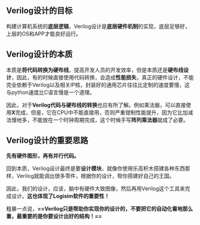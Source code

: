 ## Verilog设计的目标

构建计算机系统的**底层逻辑**，Verilog设计是**底层硬件机制**的实现，底层足够好，上层的OS和APP才能良好运行。

## Verilog设计的本质

本质是**将代码转换为硬布线**，提高开发人员的开发效率，但是本质还是**硬布线设计**，因此，有的时候直接使用代码转换，会造成**性能损失**，真正的硬件设计，不能完全依赖于Verilog以及相关IP核，封装好的通用芯片往往比定制的速度要慢，这与python速度比C语言慢是一个道理。

因此，对于**Verilog代码与硬布线的转换**也应有所了解。例如乘法器，可以直接使用**X**完成，但是，它在CPU中不能直接用，否则严重钳制性能提升，因为它比加减法慢地多，不能放在一个时钟周期完成，这个时候手写**阵列乘法器**就成了必要。

## Verilog设计的重要思路

**先有硬件图形，再有并行代码。**

回到本质，Verilog设计最终是要**设计模块**，就像你使用乐高积木搭建各种东西那样，Verilog就能调出很多零件，根据你的设计，帮你搭建好自己的王国。

因此，我们的设计，应该，脑中有硬件大致图像，然后再用Verilog这个工具来完成设计。**这也体现了Logisim软件的重要性！**

粗暴一点说，**==Verilog只是帮助你实现你的设计的，不要把它的自动化看地那么重，最重要的是你要设计出好的结构！==**